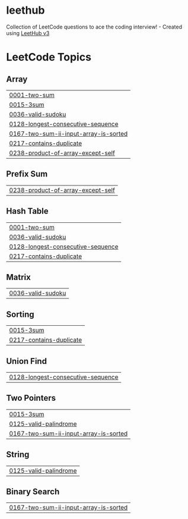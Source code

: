 # leethub
Collection of LeetCode questions to ace the coding interview! - Created using [LeetHub v3](https://github.com/raphaelheinz/LeetHub-3.0)

<!---LeetCode Topics Start-->
# LeetCode Topics
## Array
|  |
| ------- |
| [0001-two-sum](https://github.com/Robso-creator/leethub/tree/master/0001-two-sum) |
| [0015-3sum](https://github.com/Robso-creator/leethub/tree/master/0015-3sum) |
| [0036-valid-sudoku](https://github.com/Robso-creator/leethub/tree/master/0036-valid-sudoku) |
| [0128-longest-consecutive-sequence](https://github.com/Robso-creator/leethub/tree/master/0128-longest-consecutive-sequence) |
| [0167-two-sum-ii-input-array-is-sorted](https://github.com/Robso-creator/leethub/tree/master/0167-two-sum-ii-input-array-is-sorted) |
| [0217-contains-duplicate](https://github.com/Robso-creator/leethub/tree/master/0217-contains-duplicate) |
| [0238-product-of-array-except-self](https://github.com/Robso-creator/leethub/tree/master/0238-product-of-array-except-self) |
## Prefix Sum
|  |
| ------- |
| [0238-product-of-array-except-self](https://github.com/Robso-creator/leethub/tree/master/0238-product-of-array-except-self) |
## Hash Table
|  |
| ------- |
| [0001-two-sum](https://github.com/Robso-creator/leethub/tree/master/0001-two-sum) |
| [0036-valid-sudoku](https://github.com/Robso-creator/leethub/tree/master/0036-valid-sudoku) |
| [0128-longest-consecutive-sequence](https://github.com/Robso-creator/leethub/tree/master/0128-longest-consecutive-sequence) |
| [0217-contains-duplicate](https://github.com/Robso-creator/leethub/tree/master/0217-contains-duplicate) |
## Matrix
|  |
| ------- |
| [0036-valid-sudoku](https://github.com/Robso-creator/leethub/tree/master/0036-valid-sudoku) |
## Sorting
|  |
| ------- |
| [0015-3sum](https://github.com/Robso-creator/leethub/tree/master/0015-3sum) |
| [0217-contains-duplicate](https://github.com/Robso-creator/leethub/tree/master/0217-contains-duplicate) |
## Union Find
|  |
| ------- |
| [0128-longest-consecutive-sequence](https://github.com/Robso-creator/leethub/tree/master/0128-longest-consecutive-sequence) |
## Two Pointers
|  |
| ------- |
| [0015-3sum](https://github.com/Robso-creator/leethub/tree/master/0015-3sum) |
| [0125-valid-palindrome](https://github.com/Robso-creator/leethub/tree/master/0125-valid-palindrome) |
| [0167-two-sum-ii-input-array-is-sorted](https://github.com/Robso-creator/leethub/tree/master/0167-two-sum-ii-input-array-is-sorted) |
## String
|  |
| ------- |
| [0125-valid-palindrome](https://github.com/Robso-creator/leethub/tree/master/0125-valid-palindrome) |
## Binary Search
|  |
| ------- |
| [0167-two-sum-ii-input-array-is-sorted](https://github.com/Robso-creator/leethub/tree/master/0167-two-sum-ii-input-array-is-sorted) |
<!---LeetCode Topics End-->
